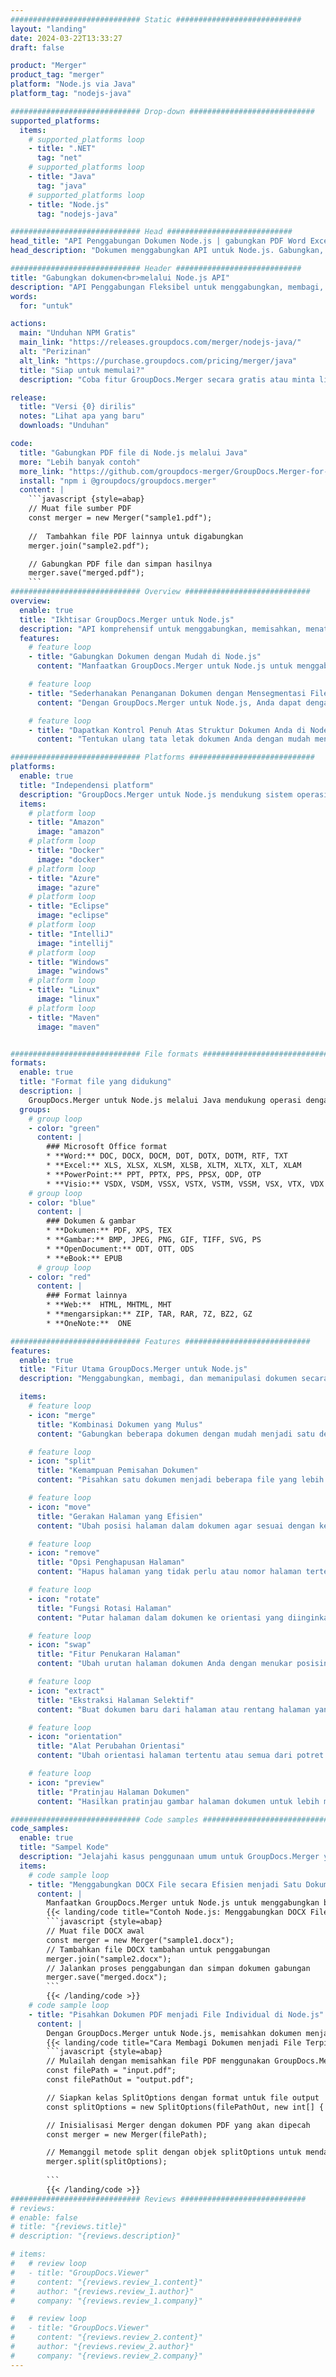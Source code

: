 ```yaml
---
############################# Static ############################
layout: "landing"
date: 2024-03-22T13:33:27
draft: false

product: "Merger"
product_tag: "merger"
platform: "Node.js via Java"
platform_tag: "nodejs-java"

############################# Drop-down ############################
supported_platforms:
  items:
    # supported_platforms loop
    - title: ".NET"
      tag: "net"
    # supported_platforms loop
    - title: "Java"
      tag: "java"
    # supported_platforms loop
    - title: "Node.js"
      tag: "nodejs-java"

############################# Head ############################
head_title: "API Penggabungan Dokumen Node.js | gabungkan PDF Word Excel"
head_description: "Dokumen menggabungkan API untuk Node.js. Gabungkan, pisahkan, tukar, menyusun ulang, dan menghapus halaman format PDF, Microsoft Word, Excel, presentasi, Visio, XPS & EPUB."

############################# Header ############################
title: "Gabungkan dokumen<br>melalui Node.js API"
description: "API Penggabungan Fleksibel untuk menggabungkan, membagi, atau memodifikasi PDF dan Dokumen Office dengan mudah"
words:
  for: "untuk"

actions:
  main: "Unduhan NPM Gratis"
  main_link: "https://releases.groupdocs.com/merger/nodejs-java/"
  alt: "Perizinan"
  alt_link: "https://purchase.groupdocs.com/pricing/merger/java"
  title: "Siap untuk memulai?"
  description: "Coba fitur GroupDocs.Merger secara gratis atau minta lisensi"

release:
  title: "Versi {0} dirilis"
  notes: "Lihat apa yang baru"
  downloads: "Unduhan"

code:
  title: "Gabungkan PDF file di Node.js melalui Java"
  more: "Lebih banyak contoh"
  more_link: "https://github.com/groupdocs-merger/GroupDocs.Merger-for-Node.js-via-Java"
  install: "npm i @groupdocs/groupdocs.merger"
  content: |
    ```javascript {style=abap}   
    // Muat file sumber PDF
    const merger = new Merger("sample1.pdf");
    
    //  Tambahkan file PDF lainnya untuk digabungkan
    merger.join("sample2.pdf");

    // Gabungkan PDF file dan simpan hasilnya
    merger.save("merged.pdf");
    ```
############################# Overview ############################
overview:
  enable: true
  title: "Ikhtisar GroupDocs.Merger untuk Node.js"
  description: "API komprehensif untuk menggabungkan, memisahkan, menata ulang, dan menyempurnakan dokumen, slide, dan diagram dalam aplikasi Node.js."
  features:
    # feature loop
    - title: "Gabungkan Dokumen dengan Mudah di Node.js"
      content: "Manfaatkan GroupDocs.Merger untuk Node.js untuk menggabungkan dokumen PDF dan Office dengan mudah ke dalam file terpadu. Pustaka ini memperluas dukungan format yang luas, memungkinkan integrasi yang lancar dan penggabungan berbagai jenis file, sehingga meningkatkan proses manajemen dokumen dalam aplikasi Node.js."

    # feature loop
    - title: "Sederhanakan Penanganan Dokumen dengan Mensegmentasi File Besar"
      content: "Dengan GroupDocs.Merger untuk Node.js, Anda dapat dengan mudah membagi file besar PDF atau Office menjadi bagian-bagian yang lebih mudah dikelola. Sesuaikan dokumen Anda dengan membaginya berdasarkan halaman tertentu, rentang, atau ekstraksi halaman individual, meningkatkan organisasi dan efisiensi alur kerja dokumen Anda."

    # feature loop
    - title: "Dapatkan Kontrol Penuh Atas Struktur Dokumen Anda di Node.js"
      content: "Tentukan ulang tata letak dokumen Anda dengan mudah mengatur ulang, bertukar, atau membuang halaman menggunakan GroupDocs.Merger untuk Node.js. Sesuaikan dokumen Anda untuk memenuhi kebutuhan unik, memberikan fleksibilitas yang tak tertandingi dalam membangun konfigurasi file khusus."

############################# Platforms ############################
platforms:
  enable: true
  title: "Independensi platform"
  description: "GroupDocs.Merger untuk Node.js mendukung sistem operasi, kerangka kerja dan manajer paket berikut"
  items:
    # platform loop
    - title: "Amazon"
      image: "amazon"
    # platform loop
    - title: "Docker"
      image: "docker"
    # platform loop
    - title: "Azure"
      image: "azure"
    # platform loop
    - title: "Eclipse"
      image: "eclipse"
    # platform loop
    - title: "IntelliJ"
      image: "intellij"
    # platform loop
    - title: "Windows"
      image: "windows"
    # platform loop
    - title: "Linux"
      image: "linux"
    # platform loop
    - title: "Maven"
      image: "maven"


############################# File formats ############################
formats:
  enable: true
  title: "Format file yang didukung"
  description: |
    GroupDocs.Merger untuk Node.js melalui Java mendukung operasi dengan [format file] berikut (https://docs.groupdocs.com/merger/nodejs-java/supported-document-formats/).
  groups:
    # group loop
    - color: "green"
      content: |
        ### Microsoft Office format
        * **Word:** DOC, DOCX, DOCM, DOT, DOTX, DOTM, RTF, TXT
        * **Excel:** XLS, XLSX, XLSM, XLSB, XLTM, XLTX, XLT, XLAM
        * **PowerPoint:** PPT, PPTX, PPS, PPSX, ODP, OTP
        * **Visio:** VSDX, VSDM, VSSX, VSTX, VSTM, VSSM, VSX, VTX, VDX
    # group loop
    - color: "blue"
      content: |
        ### Dokumen & gambar
        * **Dokumen:** PDF, XPS, TEX
        * **Gambar:** BMP, JPEG, PNG, GIF, TIFF, SVG, PS
        * **OpenDocument:** ODT, OTT, ODS
        * **eBook:** EPUB
      # group loop
    - color: "red"
      content: |
        ### Format lainnya
        * **Web:**  HTML, MHTML, MHT
        * **mengarsipkan:** ZIP, TAR, RAR, 7Z, BZ2, GZ
        * **OneNote:**  ONE

############################# Features ############################
features:
  enable: true
  title: "Fitur Utama GroupDocs.Merger untuk Node.js"
  description: "Menggabungkan, membagi, dan memanipulasi dokumen secara efisien dalam format PDF dan Office menggunakan GroupDocs.Merger di lingkungan Node.js."

  items:
    # feature loop
    - icon: "merge"
      title: "Kombinasi Dokumen yang Mulus"
      content: "Gabungkan beberapa dokumen dengan mudah menjadi satu dengan menggabungkan halaman atau rentang tertentu dari berbagai file, menggunakan GroupDocs.Merger untuk Node.js."

    # feature loop
    - icon: "split"
      title: "Kemampuan Pemisahan Dokumen"
      content: "Pisahkan satu dokumen menjadi beberapa file yang lebih kecil untuk manajemen dan organisasi yang lebih baik, memanfaatkan fitur pemisahan komprehensif GroupDocs.Merger untuk Node.js."

    # feature loop
    - icon: "move"
      title: "Gerakan Halaman yang Efisien"
      content: "Ubah posisi halaman dalam dokumen agar sesuai dengan kebutuhan Anda dengan menggunakan fitur MovePage yang intuitif di lingkungan Node.js."

    # feature loop
    - icon: "remove"
      title: "Opsi Penghapusan Halaman"
      content: "Hapus halaman yang tidak perlu atau nomor halaman tertentu dengan mudah dengan fitur RemovePages GroupDocs.Merger yang disesuaikan untuk Node.js."

    # feature loop
    - icon: "rotate"
      title: "Fungsi Rotasi Halaman"
      content: "Putar halaman dalam dokumen ke orientasi yang diinginkan—90, 180, atau 270 derajat—menggunakan operasi rotatePages langsung."

    # feature loop
    - icon: "swap"
      title: "Fitur Penukaran Halaman"
      content: "Ubah urutan halaman dokumen Anda dengan menukar posisinya, sehingga membuat dokumen yang ditata ulang dengan fungsi SwappAges."

    # feature loop
    - icon: "extract"
      title: "Ekstraksi Halaman Selektif"
      content: "Buat dokumen baru dari halaman atau rentang halaman yang dipilih, ekstrak hanya konten yang diperlukan dengan GroupDocs.Merger untuk Node.js."

    # feature loop
    - icon: "orientation"
      title: "Alat Perubahan Orientasi"
      content: "Ubah orientasi halaman tertentu atau semua dari potret ke lanskap atau sebaliknya, gunakan fitur ChangeOrientation di proyek Node.js Anda."

    # feature loop
    - icon: "preview"
      title: "Pratinjau Halaman Dokumen"
      content: "Hasilkan pratinjau gambar halaman dokumen untuk lebih memahami konten dan tata letaknya, menggunakan fitur PreviewPages dalam Node.js."

############################# Code samples ############################
code_samples:
  enable: true
  title: "Sampel Kode"
  description: "Jelajahi kasus penggunaan umum untuk GroupDocs.Merger yang disesuaikan dengan lingkungan Node.js. Contoh-contoh ini menunjukkan efisiensi dan kemudahan penggabungan dokumen menggunakan GroupDocs.Merger untuk Node.js."
  items:
    # code sample loop
    - title: "Menggabungkan DOCX File secara Efisien menjadi Satu Dokumen Menggunakan Node.js"
      content: |
        Manfaatkan GroupDocs.Merger untuk Node.js untuk menggabungkan beberapa file DOCX dengan mulus ke dalam satu dokumen komprehensif. Manfaatkan fitur [Merge Word Documents](https://docs.groupdocs.com/merger/nodejs-java/merge/word/) kami untuk menggabungkan file secara efisien, meningkatkan manajemen dokumen dan produktivitas. Di bawah ini, temukan cuplikan kode Node.js untuk memandu Anda melalui proses penggabungan dokumen:
        {{< landing/code title="Contoh Node.js: Menggabungkan DOCX File">}}
        ```javascript {style=abap}   
        // Muat file DOCX awal
        const merger = new Merger("sample1.docx");
        // Tambahkan file DOCX tambahan untuk penggabungan
        merger.join("sample2.docx");
        // Jalankan proses penggabungan dan simpan dokumen gabungan
        merger.save("merged.docx");
        ```
        {{< /landing/code >}}
    # code sample loop
    - title: "Pisahkan Dokumen PDF menjadi File Individual di Node.js"
      content: |
        Dengan GroupDocs.Merger untuk Node.js, memisahkan dokumen menjadi beberapa file menjadi lebih efisien. Fitur [Split Document](https://docs.groupdocs.com/merger/nodejs-java/split-document/) kami memungkinkan pengelolaan dan ekstraksi bagian tertentu secara efisien dari PDF dokumen besar, membuat penanganan dokumen Anda lebih efektif. Fitur ini mendukung pemisahan dokumen berdasarkan rentang halaman, halaman awal/akhir, atau nomor halaman ganjil/genap, di antara kriteria lainnya.
        {{< landing/code title="Cara Membagi Dokumen menjadi File Terpisah dengan Node.js">}}
        ```javascript {style=abap}   
        // Mulailah dengan memisahkan file PDF menggunakan GroupDocs.Merger untuk Node.js API
        const filePath = "input.pdf";
        const filePathOut = "output.pdf";

        // Siapkan kelas SplitOptions dengan format untuk file output
        const splitOptions = new SplitOptions(filePathOut, new int[] { 3, 6, 8 });

        // Inisialisasi Merger dengan dokumen PDF yang akan dipecah
        const merger = new Merger(filePath);

        // Memanggil metode split dengan objek splitOptions untuk mendapatkan dokumen yang dihasilkan
        merger.split(splitOptions);
  
        ```
        {{< /landing/code >}}
############################# Reviews ############################
# reviews:
# enable: false
# title: "{reviews.title}"
# description: "{reviews.description}"

# items:
#   # review loop
#   - title: "GroupDocs.Viewer"
#     content: "{reviews.review_1.content}"
#     author: "{reviews.review_1.author}"
#     company: "{reviews.review_1.company}"

#   # review loop
#   - title: "GroupDocs.Viewer"
#     content: "{reviews.review_2.content}"
#     author: "{reviews.review_2.author}"
#     company: "{reviews.review_2.company}"
---
```


